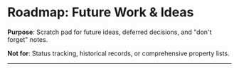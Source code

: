 # Roadmap: Future Work & Ideas

**Purpose**: Scratch pad for future ideas, deferred decisions, and "don't forget" notes.

**Not for**: Status tracking, historical records, or comprehensive property lists.

---
